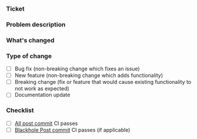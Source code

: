 ### Ticket
<!-- Link to Github Issue -->

### Problem description
<!-- Provide context for the problem. -->

### What's changed
<!-- Describe the approach used to solve the problem.
Summarize the changes made and its impact. -->

### Type of change

- [ ] Bug fix (non-breaking change which fixes an issue)
- [ ] New feature (non-breaking change which adds functionality)
- [ ] Breaking change (fix or feature that would cause existing functionality to not work as expected)
- [ ] Documentation update

### Checklist
<!-- These are required steps and need to be run from tt-metal repository's Actions. Use links below and replace them with your run -->
- [ ] [All post commit](https://github.com/tenstorrent/tt-metal/actions/workflows/all-post-commit-workflows.yaml) CI passes
- [ ] [Blackhole Post commit](https://github.com/tenstorrent/tt-metal/actions/workflows/blackhole-post-commit.yaml) CI passes (if applicable)
